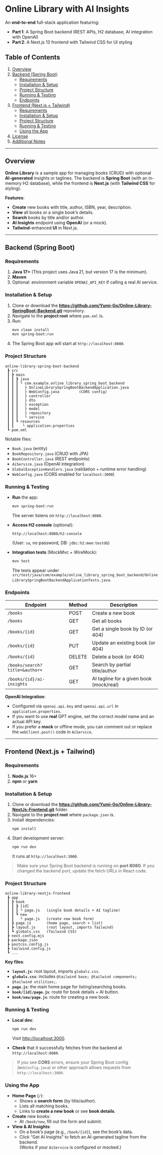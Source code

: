 # Online Library with AI Insights

An **end-to-end** full-stack application featuring:
- **Part 1**: A Spring Boot backend (REST APIs, H2 database, AI integration with OpenAI)
- **Part 2**: A Next.js 13 frontend with Tailwind CSS for UI styling

## Table of Contents

1. [Overview](#overview)
2. [Backend (Spring Boot)](#backend-spring-boot)
   - [Requirements](#requirements)
   - [Installation & Setup](#installation--setup)
   - [Project Structure](#project-structure)
   - [Running & Testing](#running--testing)
   - [Endpoints](#endpoints)
3. [Frontend (Next.js + Tailwind)](#frontend-nextjs--tailwind)
   - [Requirements](#requirements-1)
   - [Installation & Setup](#installation--setup-1)
   - [Project Structure](#project-structure-1)
   - [Running & Testing](#running--testing-1)
   - [Using the App](#using-the-app)
4. [License](#license)
5. [Additional Notes](#additional-notes)

---

## Overview

**Online Library** is a sample app for managing books (CRUD) with optional **AI-generated** insights or taglines. The backend is **Spring Boot** (with an in-memory H2 database), while the frontend is **Next.js** (with **Tailwind CSS** for styling).

**Features**:
- **Create** new books with title, author, ISBN, year, description.
- **View** all books or a single book’s details.
- **Search** books by title and/or author.
- **AI Insights** endpoint using **OpenAI** (or a mock).
- **Tailwind**-enhanced **UI** in Next.js.

---

## Backend (Spring Boot)

### Requirements

1. **Java 17+** (This project uses Java 21, but version 17 is the minimum).
2. **Maven**
3. Optional: environment variable `OPENAI_API_KEY` if calling a real AI service.

### Installation & Setup

1. Clone or download the **https://github.com/Yumi-Go/Online-Library-SpringBoot-Backend.git** repository.
2. Navigate to the **project root** where `pom.xml` is.
3. Run:
   ```bash
   mvn clean install
   mvn spring-boot:run
   ```
4. The Spring Boot app will start at `http://localhost:8080`.

### Project Structure

```
online-library-spring-boot-backend
 ┣ src
 ┃ ┣ main
 ┃ ┃ ┣ java
 ┃ ┃ ┃ └ com.example.online_library_spring_boot_backend
 ┃ ┃ ┃   ├ OnlineLibrarySpringBootBackendApplication.java
 ┃ ┃ ┃   ├ WebConfig.java         (CORS config)
 ┃ ┃ ┃   ├ controller
 ┃ ┃ ┃   ├ dto
 ┃ ┃ ┃   ├ exception
 ┃ ┃ ┃   ├ model
 ┃ ┃ ┃   ├ repository
 ┃ ┃ ┃   └ service
 ┃ ┃ ┗ resources
 ┃ ┃    └ application.properties
 ┗ pom.xml
```

Notable files:
- `Book.java` (entity)
- `BookRepository.java` (CRUD with JPA)
- `BookController.java` (REST endpoints)
- `AiService.java` (OpenAI integration)
- `GlobalExceptionHandlers.java` (validation + runtime error handling)
- `WebConfig.java` (CORS enabled for `localhost:3000`)

### Running & Testing

- **Run** the app:
  ```bash
  mvn spring-boot:run
  ```
  The server listens on `http://localhost:8080`.

- **Access H2 console** (optional):
  ```
  http://localhost:8080/h2-console
  ```
  (User: `sa`, no password, DB: `jdbc:h2:mem:testdb`)

- **Integration tests** (MockMvc + WireMock):
  ```bash
  mvn test
  ```
  The tests appear under `src/test/java/com/example/online_library_spring_boot_backend/OnlineLibrarySpringBootBackendApplicationTests.java`.

### Endpoints

| Endpoint                       | Method | Description                             |
|--------------------------------|--------|-----------------------------------------|
| `/books`                       | POST   | Create a new book                       |
| `/books`                       | GET    | Get all books                           |
| `/books/{id}`                  | GET    | Get a single book by ID (or 404)        |
| `/books/{id}`                  | PUT    | Update an existing book (or 404)        |
| `/books/{id}`                  | DELETE | Delete a book (or 404)                  |
| `/books/search?title=&author=` | GET    | Search by partial title/author          |
| `/books/{id}/ai-insights`      | GET    | AI tagline for a given book (mock/real) |

**OpenAI Integration**:
- Configured via `openai.api.key` and `openai.api.url` in `application.properties`.
- If you want to use **real** GPT engine, set the correct model name and an actual API key.
- If you prefer a **mock** or offline mode, you can comment out or replace the `webClient.post()` code in `AiService`.

---

## Frontend (Next.js + Tailwind)

### Requirements

1. **Node.js** 16+  
2. **npm** or **yarn**

### Installation & Setup

1. Clone or download the **https://github.com/Yumi-Go/Online-Library-NextJs-Frontend.git** folder.
2. Navigate to the **project root** where `package.json` is.
3. Install dependencies:
   ```bash
   npm install
   ```
4. Start development server:
   ```bash
   npm run dev
   ```
   It runs at `http://localhost:3000`.

> Make sure your Spring Boot backend is running on **port 8080**. If you changed the backend port, update the fetch URLs in React code.

### Project Structure

```
online-library-nextjs-frontend
 ┣ app
 ┃ ┣ book
 ┃ ┃ ┣ [id]
 ┃ ┃ ┃ └ page.js   (single book details + AI tagline)
 ┃ ┃ ┗ new
 ┃ ┃   └ page.js   (create new book form)
 ┃ ┣ page.js       (home page, search + list)
 ┃ ┣ layout.js     (root layout, imports Tailwind)
 ┃ ┗ globals.css   (Tailwind CSS)
 ┣ next.config.mjs
 ┣ package.json
 ┣ postcss.config.js
 ┣ tailwind.config.js
 ┗ ...
```

**Key files**:
- **`layout.js`**: root layout, imports `globals.css`.
- **`globals.css`**: includes `@tailwind base; @tailwind components; @tailwind utilities;`.
- **`page.js`**: the main home page for listing/searching books.
- **`book/[id]/page.js`**: route for book details + AI button.
- **`book/new/page.js`**: route for creating a new book.

### Running & Testing

- **Local dev**:
  ```bash
  npm run dev
  ```
  Visit [http://localhost:3000](http://localhost:3000).

- **Check** that it successfully fetches from the backend at `http://localhost:8080`.

> If you see **CORS** errors, ensure your Spring Boot config (`WebConfig.java`) or other approach allows requests from `http://localhost:3000`.

### Using the App

- **Home Page** (`/`):
  - Shows a **search form** (by title/author).
  - Lists all matching books.
  - Links to **create a new book** or see **book details**.
- **Create** new books:
  - At `/book/new`, fill out the form and submit.
- **View & AI Insights**:
  - On a book’s page (e.g., `/book/{id}`), see the book’s data.
  - Click “Get AI Insights” to fetch an AI-generated tagline from the backend.  
    (Works if your `AiService` is configured or mocked.)
